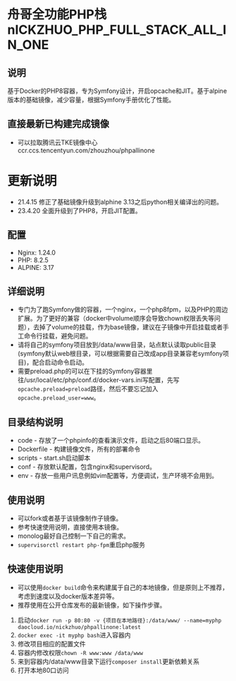 # 舟哥全功能PHP栈 nICKZHUO_PHP_FULL_STACK_ALL_IN_ONE
## 说明
基于Docker的PHP8容器，专为Symfony设计，开启opcache和JIT。基于alpine版本的基础镜像，减少容量，根据Symfony手册优化了性能。

## 直接最新已构建完成镜像
* 可以拉取腾讯云TKE镜像中心 ccr.ccs.tencentyun.com/zhouzhou/phpallinone

# 更新说明
* 21.4.15 修正了基础镜像升级到alphine 3.13之后python相关编译出的问题。
* 23.4.20 全面升级到了PHP8，开启JIT配置。

## 配置
* Nginx: 1.24.0
* PHP: 8.2.5
* ALPINE: 3.17

## 详细说明
* 专门为了跑Symfony做的容器，一个nginx，一个php8fpm，以及PHP的周边扩展。为了更好的兼容（docker中volume顺序会导致chown权限丢失等问题），去掉了volume的挂载，作为base镜像，建议在子镜像中开启挂载或者手工命令行挂载，避免问题。
* 请将自己的symfony项目放到/data/www目录，站点默认读取public目录(symfony默认web根目录，可以根据需要自己改成app目录兼容老symfony项目)，配合启动命令启动。
* 需要preload.php的可以在下挂的Symfony容器里往/usr/local/etc/php/conf.d/docker-vars.ini写配置，先写`opcache.preload=preload`路径，然后不要忘记加入`opcache.preload_user=www`。

## 目录结构说明
* code - 存放了一个phpinfo的查看演示文件，启动之后80端口显示。
* Dockerfile - 构建镜像文件，所有的部署命令
* scripts - start.sh启动脚本
* conf - 存放默认配置，包含nginx和supervisord。
* env - 存放一些用户讯息例如vim配置等，方便调试，生产环境不会用到。

## 使用说明
* 可以fork或者基于该镜像制作子镜像。
* 参考快速使用说明，直接使用本镜像。
* monolog最好自己控制一下自己的需求。
* `supervisorctl restart php-fpm`重启php服务

## 快速使用说明
* 可以使用`docker build`命令来构建属于自己的本地镜像，但是原则上不推荐，考虑到速度以及docker版本差异等。
* 推荐使用在公开仓库发布的最新镜像，如下操作步骤。
1. 启动`docker run -p 80:80 -v {项目在本地路径}:/data/www/ --name=myphp daocloud.io/nickzhuo/phpallinone:latest` 
2. `docker exec -it myphp bash`进入容器内
3. 修改项目相应的配置文件
4. 容器内修改权限`chown -R www:www /data/www`
5. 来到容器内/data/www目录下运行`composer install`更新依赖关系
6. 打开本地80口访问